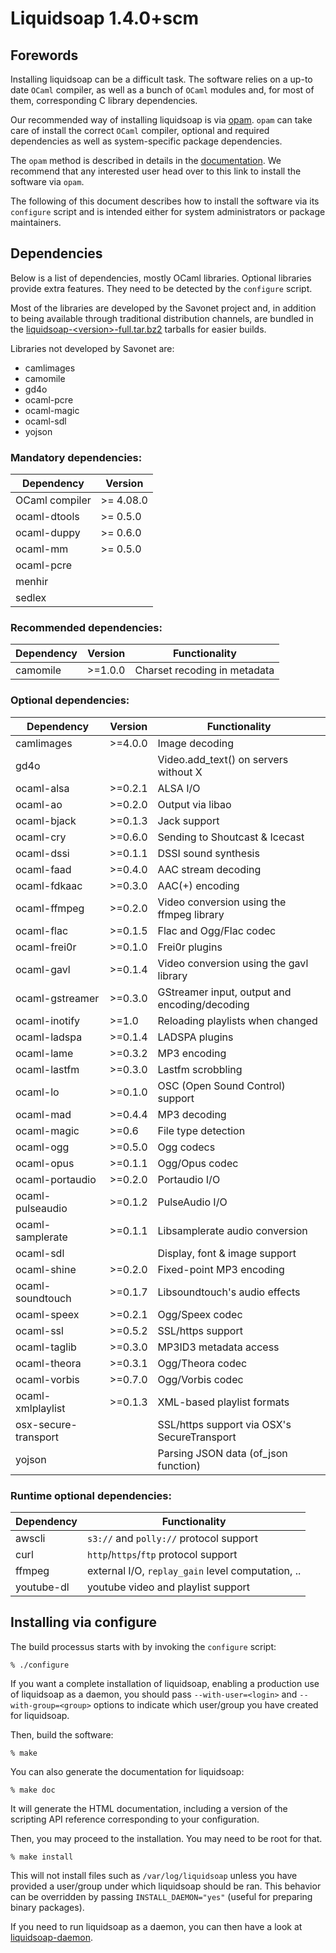# Liquidsoap 1.4.0+scm

## Forewords

Installing liquidsoap can be a difficult task. The software relies on a up-to date
`OCaml` compiler, as well as a bunch of `OCaml` modules and, for most of them, corresponding
C library dependencies.

Our recommended way of installing liquidsoap is via [opam](http://opam.ocaml.org/). `opam` can take
care of install the correct `OCaml` compiler, optional and required dependencies as well as system-specific
package dependencies.

The `opam` method is described in details in the [documentation](doc/content/install.md).
We recommend that any interested user head over to this link to install the software via `opam`.

The following of this document describes how to install the software via its `configure` script and is
intended either for system administrators or package maintainers.

## Dependencies

Below is a list of dependencies, mostly OCaml libraries. Optional libraries
provide extra features. They need to be detected by the `configure` script.

Most of the libraries are developed by the Savonet project and, in addition to
being available through traditional distribution channels, are bundled in the
[liquidsoap-&lt;version&gt;-full.tar.bz2](https://github.com/savonet/liquidsoap/releases)
tarballs for easier builds.

Libraries not developed by Savonet are:

- camlimages
- camomile
- gd4o
- ocaml-pcre
- ocaml-magic
- ocaml-sdl
- yojson

### Mandatory dependencies:

| Dependency     | Version   |
| -------------- | --------- |
| OCaml compiler | >= 4.08.0 |
| ocaml-dtools   | >= 0.5.0  |
| ocaml-duppy    | >= 0.6.0  |
| ocaml-mm       | >= 0.5.0  |
| ocaml-pcre     |           |
| menhir         |           |
| sedlex         |           |

### Recommended dependencies:

| Dependency     | Version   | Functionality                |
| -------------- | --------- | ---------------------------- |
| camomile       | >=1.0.0   | Charset recoding in metadata |

### Optional dependencies:

| Dependency          | Version | Functionality                                 |
| ------------------- | ------- | --------------------------------------------- |
| camlimages          | >=4.0.0 | Image decoding                                |
| gd4o                |         | Video.add_text() on servers without X         |
| ocaml-alsa          | >=0.2.1 | ALSA I/O                                      |
| ocaml-ao            | >=0.2.0 | Output via libao                              |
| ocaml-bjack         | >=0.1.3 | Jack support                                  |
| ocaml-cry           | >=0.6.0 | Sending to Shoutcast & Icecast                |
| ocaml-dssi          | >=0.1.1 | DSSI sound synthesis                          |
| ocaml-faad          | >=0.4.0 | AAC stream decoding                           |
| ocaml-fdkaac        | >=0.3.0 | AAC(+) encoding                               |
| ocaml-ffmpeg        | >=0.2.0 | Video conversion using the ffmpeg library     | 
| ocaml-flac          | >=0.1.5 | Flac and Ogg/Flac codec                       |
| ocaml-frei0r        | >=0.1.0 | Frei0r plugins                                |
| ocaml-gavl          | >=0.1.4 | Video conversion using the gavl library       |
| ocaml-gstreamer     | >=0.3.0 | GStreamer input, output and encoding/decoding |
| ocaml-inotify       | >=1.0   | Reloading playlists when changed              |
| ocaml-ladspa        | >=0.1.4 | LADSPA plugins                                |
| ocaml-lame          | >=0.3.2 | MP3 encoding                                  |
| ocaml-lastfm        | >=0.3.0 | Lastfm scrobbling                             |
| ocaml-lo            | >=0.1.0 | OSC (Open Sound Control) support              |
| ocaml-mad           | >=0.4.4 | MP3 decoding                                  |
| ocaml-magic         | >=0.6   | File type detection                           |
| ocaml-ogg           | >=0.5.0 | Ogg codecs                                    |
| ocaml-opus          | >=0.1.1 | Ogg/Opus codec                                |
| ocaml-portaudio     | >=0.2.0 | Portaudio I/O                                 |
| ocaml-pulseaudio    | >=0.1.2 | PulseAudio I/O                                |
| ocaml-samplerate    | >=0.1.1 | Libsamplerate audio conversion                |
| ocaml-sdl           |         | Display, font & image support                 |
| ocaml-shine         | >=0.2.0 | Fixed-point MP3 encoding                      |
| ocaml-soundtouch    | >=0.1.7 | Libsoundtouch's audio effects                 |
| ocaml-speex         | >=0.2.1 | Ogg/Speex codec                               |
| ocaml-ssl           | >=0.5.2 | SSL/https support                             |
| ocaml-taglib        | >=0.3.0 | MP3ID3 metadata access                        |
| ocaml-theora        | >=0.3.1 | Ogg/Theora codec                              |
| ocaml-vorbis        | >=0.7.0 | Ogg/Vorbis codec                              |
| ocaml-xmlplaylist   | >=0.1.3 | XML-based playlist formats                    |
| osx-secure-transport|         | SSL/https support via OSX's SecureTransport   |
| yojson              |         | Parsing JSON data (of_json function)          |

### Runtime optional dependencies:

| Dependency          | Functionality                                     |
| ------------------- | ------------------------------------------------- |
| awscli              | `s3://` and `polly://` protocol support           |
| curl                | `http`/`https`/`ftp` protocol support             |
| ffmpeg              | external I/O, `replay_gain` level computation, .. |
| youtube-dl          | youtube video and playlist support                |

    
## Installing via configure

The build processus starts with by invoking the `configure` script:

```
% ./configure
```

If you want a complete installation of liquidsoap, enabling a production use of
liquidsoap as a daemon, you should pass `--with-user=<login>` and
`--with-group=<group>` options to indicate which user/group you have created for
liquidsoap.

Then, build the software:

```
% make
```

You can also generate the documentation for liquidsoap:

```
% make doc
```

It will generate the HTML documentation, including a version of the scripting
API reference corresponding to your configuration.

Then, you may proceed to the installation. You may need to be root for that.

```
% make install
```

This will not install files such as `/var/log/liquidsoap` unless you have provided
a user/group under which liquidsoap should be ran. This behavior can be
overridden by passing `INSTALL_DAEMON="yes"` (useful for preparing binary
packages).


If you need to run liquidsoap as a daemon, you can then have a look at
[liquidsoap-daemon](https://github.com/savonet/liquidsoap-daemon).
